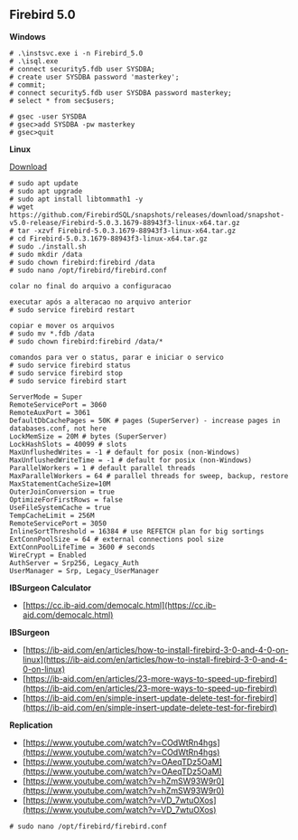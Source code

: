 ## Firebird 5.0
**Windows**
```text
# .\instsvc.exe i -n Firebird_5.0
# .\isql.exe
# connect security5.fdb user SYSDBA;
# create user SYSDBA password 'masterkey';
# commit;
# connect security5.fdb user SYSDBA password masterkey;
# select * from sec$users;

# gsec -user SYSDBA 
# gsec>add SYSDBA -pw masterkey 
# gsec>quit
```
**Linux**

[Download](https://github.com/FirebirdSQL/snapshots/releases/tag/snapshot-v5.0-release)
```text
# sudo apt update
# sudo apt upgrade
# sudo apt install libtommath1 -y
# wget https://github.com/FirebirdSQL/snapshots/releases/download/snapshot-v5.0-release/Firebird-5.0.3.1679-88943f3-linux-x64.tar.gz
# tar -xzvf Firebird-5.0.3.1679-88943f3-linux-x64.tar.gz
# cd Firebird-5.0.3.1679-88943f3-linux-x64.tar.gz
# sudo ./install.sh
# sudo mkdir /data
# sudo chown firebird:firebird /data
# sudo nano /opt/firebird/firebird.conf

colar no final do arquivo a configuracao

executar após a alteracao no arquivo anterior
# sudo service firebird restart

copiar e mover os arquivos
# sudo mv *.fdb /data
# sudo chown firebird:firebird /data/*

comandos para ver o status, parar e iniciar o servico
# sudo service firebird status
# sudo service firebird stop
# sudo service firebird start
```
```text
ServerMode = Super
RemoteServicePort = 3060
RemoteAuxPort = 3061
DefaultDbCachePages = 50K # pages (SuperServer) - increase pages in databases.conf, not here
LockMemSize = 20M # bytes (SuperServer)
LockHashSlots = 40099 # slots
MaxUnflushedWrites = -1 # default for posix (non-Windows)
MaxUnflushedWriteTime = -1 # default for posix (non-Windows)
ParallelWorkers = 1 # default parallel threads
MaxParallelWorkers = 64 # parallel threads for sweep, backup, restore
MaxStatementCacheSize=10M
OuterJoinConversion = true
OptimizeForFirstRows = false
UseFileSystemCache = true
TempCacheLimit = 256M
RemoteServicePort = 3050
InlineSortThreshold = 16384 # use REFETCH plan for big sortings
ExtConnPoolSize = 64 # external connections pool size
ExtConnPoolLifeTime = 3600 # seconds
WireCrypt = Enabled
AuthServer = Srp256, Legacy_Auth
UserManager = Srp, Legacy_UserManager
```

**IBSurgeon Calculator**
* [https://cc.ib-aid.com/democalc.html](https://cc.ib-aid.com/democalc.html)

**IBSurgeon**
* [https://ib-aid.com/en/articles/how-to-install-firebird-3-0-and-4-0-on-linux](https://ib-aid.com/en/articles/how-to-install-firebird-3-0-and-4-0-on-linux)
* [https://ib-aid.com/en/articles/23-more-ways-to-speed-up-firebird](https://ib-aid.com/en/articles/23-more-ways-to-speed-up-firebird)
* [https://ib-aid.com/en/simple-insert-update-delete-test-for-firebird](https://ib-aid.com/en/simple-insert-update-delete-test-for-firebird)

**Replication**
* [https://www.youtube.com/watch?v=COdWtRn4hgs](https://www.youtube.com/watch?v=COdWtRn4hgs)
* [https://www.youtube.com/watch?v=OAeqTDz5OaM](https://www.youtube.com/watch?v=OAeqTDz5OaM)
* [https://www.youtube.com/watch?v=hZmSW93W9r0](https://www.youtube.com/watch?v=hZmSW93W9r0)
* [https://www.youtube.com/watch?v=VD_7wtuOXos](https://www.youtube.com/watch?v=VD_7wtuOXos)
```text
# sudo nano /opt/firebird/firebird.conf


```
